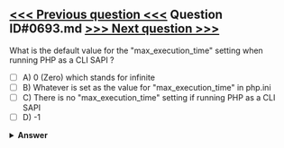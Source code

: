 [<<< Previous question <<<](0692.md)   Question ID#0693.md   [>>> Next question >>>](0694.md)
---

What is the default value for the "max_execution_time" setting when running PHP as a CLI SAPI ?

- [ ] A) 0 (Zero) which stands for infinite
- [ ] B) Whatever is set as the value for "max_execution_time" in php.ini
- [ ] C) There is no "max_execution_time" setting if running PHP as a CLI SAPI
- [ ] D) -1

<details><summary><b>Answer</b></summary>
<p>
  Answer: <strong>A</strong>
</p>
</details>
